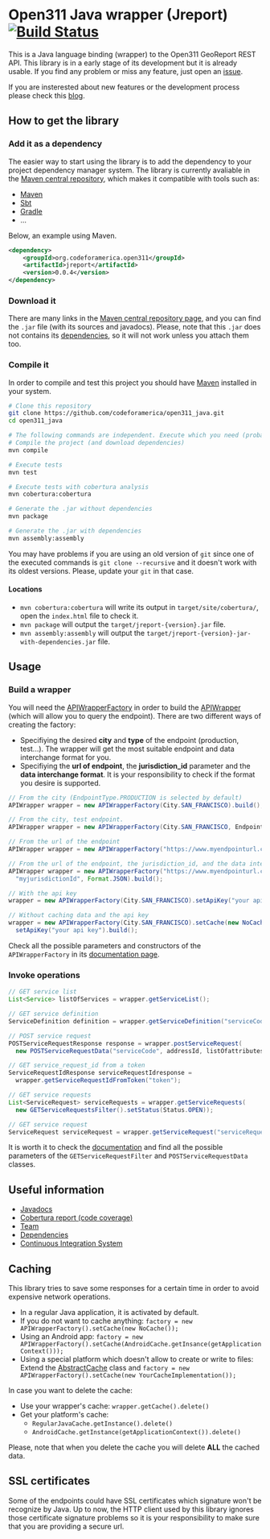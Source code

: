 # Open311 Java wrapper (Jreport) [![Build Status](https://travis-ci.org/codeforamerica/open311_java.png)](https://travis-ci.org/codeforamerica/open311_java)

This is a Java language binding (wrapper) to the Open311 GeoReport REST API. This library is in a early stage of its development but it is already usable. If you find any problem or miss any feature, just open an [issue](https://github.com/codeforamerica/open311_java/issues?state=open).

If you are insterested about new features or the development process please check this [blog](http://santimunin.blogspot.com.es/search?q=open311).

## How to get the library

### Add it as a dependency
The easier way to start using the library is to add the dependency to your project dependency manager system. The library is currently avaliable in the [Maven central repository](http://search.maven.org/#artifactdetails%7Corg.codeforamerica.open311%7Cjreport%7C0.0.4%7Cjar), which makes it compatible with tools such as:

+ [Maven](http://maven.apache.org/)
+ [Sbt](http://www.scala-sbt.org/)
+ [Gradle](http://www.gradle.org/)
+ ...

Below, an example using Maven.

```xml
<dependency>
    <groupId>org.codeforamerica.open311</groupId>
    <artifactId>jreport</artifactId>
    <version>0.0.4</version>
</dependency>
```

### Download it
There are many links in the [Maven central repository page](http://search.maven.org/#artifactdetails%7Corg.codeforamerica.open311%7Cjreport%7C0.0.4%7Cjar), and you can find the `.jar` file (with its sources and javadocs). Please, note that this `.jar` does not contains its [dependencies](http://codeforamerica.github.io/open311_java/dependencies.html), so it will not work unless you attach them too.

### Compile it

In order to compile and test this project you should have [Maven](http://maven.apache.org/) installed in your system.

```bash
# Clone this repository
git clone https://github.com/codeforamerica/open311_java.git
cd open311_java

# The following commands are independent. Execute which you need (probably the last one).
# Compile the project (and download dependencies)
mvn compile

# Execute tests
mvn test

# Execute tests with cobertura analysis
mvn cobertura:cobertura

# Generate the .jar without dependencies
mvn package

# Generate the .jar with dependencies
mvn assembly:assembly
```

You may have problems if you are using an old version of `git` since one of the executed commands is `git clone --recursive` and it doesn't work with its oldest versions. Please, update your `git` in that case.

#### Locations

 + `mvn cobertura:cobertura` will write its output in `target/site/cobertura/`, open the `index.html` file to check it.
 + `mvn package` will output the `target/jreport-{version}.jar` file.
 + `mvn assembly:assembly` will output the `target/jreport-{version}-jar-with-dependencies.jar` file.


## Usage

### Build a wrapper

You will need the [APIWrapperFactory](http://codeforamerica.github.io/open311_java/apidocs/org/codeforamerica/open311/facade/APIWrapperFactory.html) in order to build the [APIWrapper](http://codeforamerica.github.io/open311_java/apidocs/org/codeforamerica/open311/facade/APIWrapper.html) (which will allow you to query the endpoint). There are two different ways of creating the factory:
 + Specifiying the desired **city** and **type** of the endpoint (production, test...). The wrapper will get the most suitable endpoint and data interchange format for you.
 + Specifiying the **url of endpoint**, the **jurisdiction_id** parameter and the **data interchange format**. It is your responsibility to check if the format you desire is supported.

```java
// From the city (EndpointType.PRODUCTION is selected by default)
APIWrapper wrapper = new APIWrapperFactory(City.SAN_FRANCISCO).build();

// From the city, test endpoint.
APIWrapper wrapper = new APIWrapperFactory(City.SAN_FRANCISCO, EndpointType.TEST).build();

// From the url of the endpoint
APIWrapper wrapper = new APIWrapperFactory("https://www.myendpointurl.com/").build();

// From the url of the endpoint, the jurisdiction_id, and the data interchange format
APIWrapper wrapper = new APIWrapperFactory("https://www.myendpointurl.com/",
  "myjurisdictionId", Format.JSON).build();

// With the api key
wrapper = new APIWrapperFactory(City.SAN_FRANCISCO).setApiKey("your api key").build();

// Without caching data and the api key
wrapper = new APIWrapperFactory(City.SAN_FRANCISCO).setCache(new NoCache()).
  setApiKey("your api key").build();
```

Check all the possible parameters and constructors of the `APIWrapperFactory` in its [documentation page](http://codeforamerica.github.io/open311_java/apidocs/org/codeforamerica/open311/facade/APIWrapperFactory.html).


### Invoke operations
```java
// GET service list
List<Service> listOfServices = wrapper.getServiceList();

// GET service definition
ServiceDefinition definition = wrapper.getServiceDefinition("serviceCode");

// POST service request
POSTServiceRequestResponse response = wrapper.postServiceRequest(
  new POSTServiceRequestData("serviceCode", addressId, listOfattributes));

// GET service_request_id from a token
ServiceRequestIdResponse serviceRequestIdresponse =
  wrapper.getServiceRequestIdFromToken("token");

// GET service requests
List<ServiceRequest> serviceRequests = wrapper.getServiceRequests(
  new GETServiceRequestsFilter().setStatus(Status.OPEN));

// GET service request 
ServiceRequest serviceRequest = wrapper.getServiceRequest("serviceRequestId");
```

It is worth it to check the [documentation](http://codeforamerica.github.io/open311_java/apidocs/index.html) and find all the possible parameters of the `GETServiceRequestFilter` and `POSTServiceRequestData` classes.
 
## Useful information

 + [Javadocs](http://codeforamerica.github.io/open311_java/apidocs/index.html)
 + [Cobertura report (code coverage)](http://codeforamerica.github.io/open311_java/cobertura/index.html)
 + [Team](http://codeforamerica.github.io/open311_java/team-list.html)
 + [Dependencies](http://codeforamerica.github.io/open311_java/dependencies.html)
 + [Continuous Integration System](https://travis-ci.org/codeforamerica/open311_java)

## Caching
This library tries to save some responses for a certain time in order to avoid expensive network operations.
 + In a regular Java application, it is activated by default.
 + If you do not want to cache anything: `factory = new APIWrapperFactory().setCache(new NoCache());`
 + Using an Android app: `factory = new APIWrapperFactory().setCache(AndroidCache.getInsance(getApplicationContext()));`
 + Using a special platform which doesn't allow to create or write to files: Extend the [AbstractCache](http://codeforamerica.github.io/open311_java/apidocs/org/codeforamerica/open311/internals/caching/AbstractCache.html) class and `factory = new APIWrapperFactory().setCache(new YourCacheImplementation());`

In case you want to delete the cache:
 + Use your wrapper's cache: `wrapper.getCache().delete()`
 + Get your platform's cache:
    * `RegularJavaCache.getInstance().delete()`
    * `AndroidCache.getInstance(getApplicationContext()).delete()`

Please, note that when you delete the cache you will delete **ALL** the cached data.
## SSL certificates
Some of the endpoints could have SSL certificates which signature won't be recognize by Java. Up to now, the HTTP client used by this library ignores those certificate signature problems so it is your responsibility to make sure that you are providing a secure url.
